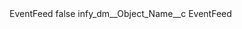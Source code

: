 <?xml version="1.0" encoding="UTF-8"?>
<CustomMetadata xmlns="http://soap.sforce.com/2006/04/metadata" xmlns:xsi="http://www.w3.org/2001/XMLSchema-instance" xmlns:xsd="http://www.w3.org/2001/XMLSchema">
    <label>EventFeed</label>
    <protected>false</protected>
    <values>
        <field>infy_dm__Object_Name__c</field>
        <value xsi:type="xsd:string">EventFeed</value>
    </values>
</CustomMetadata>
